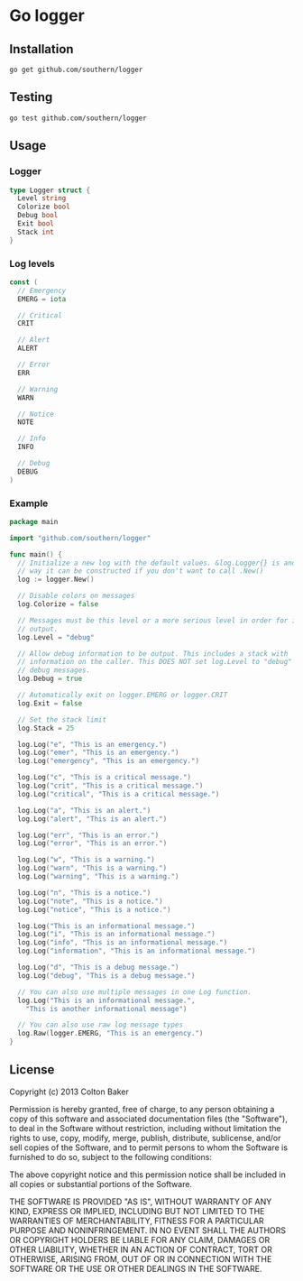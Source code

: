 # Go logger

## Installation
```
go get github.com/southern/logger
```

## Testing
```
go test github.com/southern/logger
```

## Usage

### Logger
```go
type Logger struct {
  Level string
  Colorize bool
  Debug bool
  Exit bool
  Stack int
}
```

### Log levels
```go
const (
  // Emergency
  EMERG = iota

  // Critical
  CRIT

  // Alert
  ALERT

  // Error
  ERR

  // Warning
  WARN

  // Notice
  NOTE

  // Info
  INFO

  // Debug
  DEBUG
)
```

### Example
```go
package main

import "github.com/southern/logger"

func main() {
  // Initialize a new log with the default values. &log.Logger{} is another
  // way it can be constructed if you don't want to call .New()
  log := logger.New()

  // Disable colors on messages
  log.Colorize = false

  // Messages must be this level or a more serious level in order for it to be
  // output.
  log.Level = "debug"

  // Allow debug information to be output. This includes a stack with
  // information on the caller. This DOES NOT set log.Level to "debug" to show
  // debug messages.
  log.Debug = true

  // Automatically exit on logger.EMERG or logger.CRIT
  log.Exit = false

  // Set the stack limit
  log.Stack = 25

  log.Log("e", "This is an emergency.")
  log.Log("emer", "This is an emergency.")
  log.Log("emergency", "This is an emergency.")

  log.Log("c", "This is a critical message.")
  log.Log("crit", "This is a critical message.")
  log.Log("critical", "This is a critical message.")

  log.Log("a", "This is an alert.")
  log.Log("alert", "This is an alert.")

  log.Log("err", "This is an error.")
  log.Log("error", "This is an error.")

  log.Log("w", "This is a warning.")
  log.Log("warn", "This is a warning.")
  log.Log("warning", "This is a warning.")

  log.Log("n", "This is a notice.")
  log.Log("note", "This is a notice.")
  log.Log("notice", "This is a notice.")

  log.Log("This is an informational message.")
  log.Log("i", "This is an informational message.")
  log.Log("info", "This is an informational message.")
  log.Log("information", "This is an informational message.")

  log.Log("d", "This is a debug message.")
  log.Log("debug", "This is a debug message.")

  // You can also use multiple messages in one Log function.
  log.Log("This is an informational message.",
    "This is another informational message")

  // You can also use raw log message types
  log.Raw(logger.EMERG, "This is an emergency.")
}
```

## License
Copyright (c) 2013 Colton Baker

Permission is hereby granted, free of charge, to any person obtaining a copy of this software and associated documentation files (the "Software"), to deal in the Software without restriction, including without limitation the rights to use, copy, modify, merge, publish, distribute, sublicense, and/or sell copies of the Software, and to permit persons to whom the Software is furnished to do so, subject to the following conditions:

The above copyright notice and this permission notice shall be included in all copies or substantial portions of the Software.

THE SOFTWARE IS PROVIDED "AS IS", WITHOUT WARRANTY OF ANY KIND, EXPRESS OR IMPLIED, INCLUDING BUT NOT LIMITED TO THE WARRANTIES OF MERCHANTABILITY, FITNESS FOR A PARTICULAR PURPOSE AND NONINFRINGEMENT. IN NO EVENT SHALL THE AUTHORS OR COPYRIGHT HOLDERS BE LIABLE FOR ANY CLAIM, DAMAGES OR OTHER LIABILITY, WHETHER IN AN ACTION OF CONTRACT, TORT OR OTHERWISE, ARISING FROM, OUT OF OR IN CONNECTION WITH THE SOFTWARE OR THE USE OR OTHER DEALINGS IN THE SOFTWARE.
